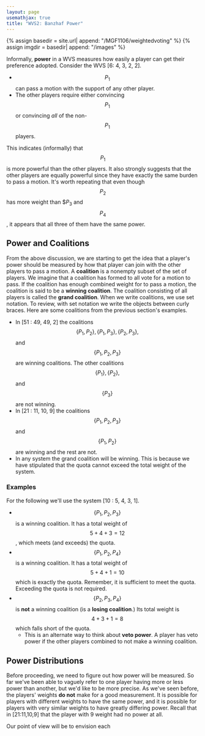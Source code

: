 ```yaml
---
layout: page
usemathjax: true
title: "WVS2: Banzhaf Power"
---
```


{% assign basedir = site.url| append: "/MGF1106/weightedvoting" %}
{% assign imgdir = basedir| append: "/images" %}


Informally, **power** in a WVS measures how easily a player can get their preference adopted.  Consider the WVS \[6: 4, 3, 2, 2\].
* $$P_1$$ can pass a motion with the support of any other player.
* The other players require either convincing $$P_1$$ or convincing *all* of the non-$$P_1$$ players.

This indicates (informally) that $$P_1$$ is more powerful than the other players.  It also strongly suggests that the other players are equally powerful since they have exactly the same burden to pass a motion.  It's worth repeating that even though $$P_2$$ has more weight than $$P_3$ and $$P_4$$, it appears that all three of them have the same power.

## Power and Coalitions
From the above discussion, we are starting to get the idea that a player's power should be measured by how that player can join with the other players to pass a motion.  A **coalition** is a nonempty subset of the set of players.  We imagine that a coalition has formed to all vote for a motion to pass.  If the coalition has enough combined weight for to pass a motion, the coalition is said to be a **winning coalition**.  The coalition consisting of all players is called the **grand coalition**.  When we write coalitions, we use set notation.  To review, with set notation we write the objects between curly braces.  Here are some coalitions from the previous section's examples.

* In \[51 : 49, 49, 2\] the coalitions $$\{P_1,P_2\}, \{P_1,P_3\}, \{P_2,P_3\},$$ and $$\{P_1,P_2,P_3\}$$ are winning coalitions.  The other coalitions $$\{P_1\}, \{P_2\},$$ and $$\{P_3\}$$ are not winning.
* In \[21 : 11, 10, 9\] the coalitions $$\{P_1,P_2,P_3\}$$ and $$\{P_1,P_2\}$$ are winning and the rest are not.
* In any system the grand coalition will be winning.  This is because we have stipulated that the quota cannot exceed the total weight of the system.

### Examples
For the following we'll use the system \[10 : 5, 4, 3, 1\].
* $$\{P_1, P_2, P_3\}$$ is a winning coalition.  It has a total weight of $$5+4+3=12$$, which meets (and exceeds) the quota.
* $$\{P_1, P_2, P_4\}$$ is a winning coalition.  It has a total weight of $$5+4+1=10$$ which is exactly the quota.  Remember, it is sufficient to meet the quota.  Exceeding the quota is not required.
* $$\{P_2, P_3, P_4\}$$ is **not** a winning coalition (is a **losing coalition**.)  Its total weight is $$4+3+1=8$$ which falls short of the quota.
  * This is an alternate way to think about **veto power**.  A player has veto power if the other players combined to not make a winning coalition.

## Power Distributions
Before proceeding, we need to figure out how power will be measured.  So far we've been able to vaguely refer to one player having more or less power than another, but we'd like to be more precise.  As we've seen before, the players' weights **do not** make for a good measurement.  It is possible for players with different weights to have the same power, and it is possible for players with very similar weights to have greatly differing power.  Recall that in \[21:11,10,9\] that the player with 9 weight had no power at all.

Our point of view will be to envision each 
